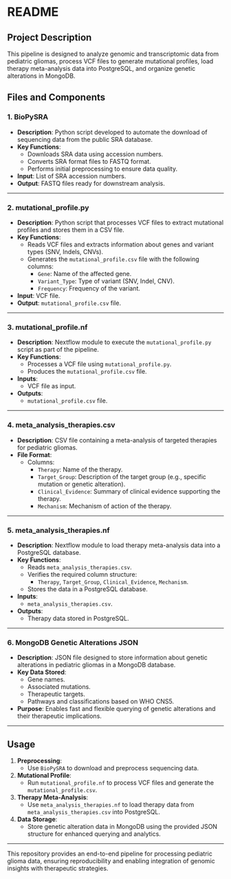 # README

## Project Description
This pipeline is designed to analyze genomic and transcriptomic data from pediatric gliomas, process VCF files to generate mutational profiles, load therapy meta-analysis data into PostgreSQL, and organize genetic alterations in MongoDB.

## Files and Components

### 1. **BioPySRA**
- **Description**: Python script developed to automate the download of sequencing data from the public SRA database.
- **Key Functions**:
  - Downloads SRA data using accession numbers.
  - Converts SRA format files to FASTQ format.
  - Performs initial preprocessing to ensure data quality.
- **Input**: List of SRA accession numbers.
- **Output**: FASTQ files ready for downstream analysis.

---

### 2. **mutational_profile.py**
- **Description**: Python script that processes VCF files to extract mutational profiles and stores them in a CSV file.
- **Key Functions**:
  - Reads VCF files and extracts information about genes and variant types (SNV, Indels, CNVs).
  - Generates the `mutational_profile.csv` file with the following columns:
    - `Gene`: Name of the affected gene.
    - `Variant_Type`: Type of variant (SNV, Indel, CNV).
    - `Frequency`: Frequency of the variant.
- **Input**: VCF file.
- **Output**: `mutational_profile.csv` file.

---

### 3. **mutational_profile.nf**
- **Description**: Nextflow module to execute the `mutational_profile.py` script as part of the pipeline.
- **Key Functions**:
  - Processes a VCF file using `mutational_profile.py`.
  - Produces the `mutational_profile.csv` file.
- **Inputs**:
  - VCF file as input.
- **Outputs**:
  - `mutational_profile.csv` file.

---

### 4. **meta_analysis_therapies.csv**
- **Description**: CSV file containing a meta-analysis of targeted therapies for pediatric gliomas.
- **File Format**:
  - Columns:
    - `Therapy`: Name of the therapy.
    - `Target_Group`: Description of the target group (e.g., specific mutation or genetic alteration).
    - `Clinical_Evidence`: Summary of clinical evidence supporting the therapy.
    - `Mechanism`: Mechanism of action of the therapy.

---

### 5. **meta_analysis_therapies.nf**
- **Description**: Nextflow module to load therapy meta-analysis data into a PostgreSQL database.
- **Key Functions**:
  - Reads `meta_analysis_therapies.csv`.
  - Verifies the required column structure:
    - `Therapy`, `Target_Group`, `Clinical_Evidence`, `Mechanism`.
  - Stores the data in a PostgreSQL database.
- **Inputs**:
  - `meta_analysis_therapies.csv`.
- **Outputs**:
  - Therapy data stored in PostgreSQL.

---

### 6. **MongoDB Genetic Alterations JSON**
- **Description**: JSON file designed to store information about genetic alterations in pediatric gliomas in a MongoDB database.
- **Key Data Stored**:
  - Gene names.
  - Associated mutations.
  - Therapeutic targets.
  - Pathways and classifications based on WHO CNS5.
- **Purpose**: Enables fast and flexible querying of genetic alterations and their therapeutic implications.

---

## Usage
1. **Preprocessing**:
   - Use `BioPySRA` to download and preprocess sequencing data.
2. **Mutational Profile**:
   - Run `mutational_profile.nf` to process VCF files and generate the `mutational_profile.csv`.
3. **Therapy Meta-Analysis**:
   - Use `meta_analysis_therapies.nf` to load therapy data from `meta_analysis_therapies.csv` into PostgreSQL.
4. **Data Storage**:
   - Store genetic alteration data in MongoDB using the provided JSON structure for enhanced querying and analytics.

---

This repository provides an end-to-end pipeline for processing pediatric glioma data, ensuring reproducibility and enabling integration of genomic insights with therapeutic strategies.
